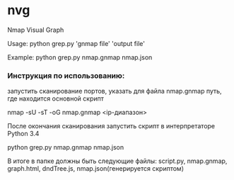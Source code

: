 # nvg
Nmap Visual Graph

Usage: python grep.py 'gnmap file' 'output file'

Example: python grep.py nmap.gnmap nmap.json

### Инструкция по использованию:
запустить сканирование портов, указать для файла nmap.gnmap путь, где находится основной скрипт

nmap -sU -sT -oG nmap.gnmap <ip-диапазон>

После окончания сканирования запустить скрипт в интерпретаторе Python 3.4

python grep.py nmap.gnmap nmap.json

В итоге в папке должны быть следующие файлы: script.py, nmap.gnmap, graph.html, dndTree.js, nmap.json(генерируется скриптом)
